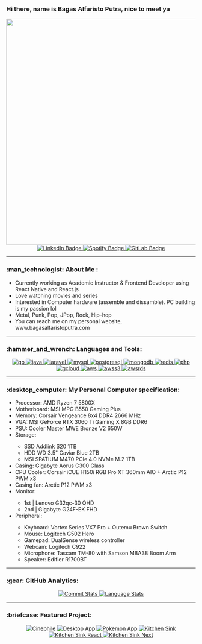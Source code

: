 <h3 align="left">Hi there, name is Bagas Alfaristo Putra, nice to meet ya</h3>
<div align="center">
  <img src="https://i.imgur.com/GPKodlO_d.webp?maxwidth=760&fidelity=grand" width="600em"/>
  <div>
    <a href="https://www.linkedin.com/in/bagasalfaristoputra/">
      <img src="https://img.shields.io/badge/LinkedIn-blue?style=for-the-badge&logo=linkedin&logoColor=white&color=black" alt="LinkedIn Badge"/>
    </a>
    <a href="https://stackoverflow.com/users/13419480/bagasalfaristoputra">
      <img src="https://img.shields.io/badge/StackOverflow-red?style=for-the-badge&logo=stackoverflow&logoColor=white&color=black" alt="Spotify Badge"/>
    </a>
    <a href="https://gitlab.com/bagasalfaristoputra">
      <img src="https://img.shields.io/badge/GitLab-black?style=for-the-badge&logo=gitlab&logoColor=white&color=black" alt="GitLab Badge"/>
    </a>
  </div>
  <img src="https://komarev.com/ghpvc/?username=bagasalfaristoputra&style=flat-square&color=blue" alt=""/>
</div>
  
---

<h3 align="left">:man_technologist: About Me :</h3>
<div align="left">
  <ul>
    <li>Currently working as Academic Instructor & Frontend Developer using React Native and React.js</li>
    <li>Love watching movies and series</li>
    <li>Interested in Computer hardware (assemble and dissamble). PC building is my passion lol</li>
    <li>Metal, Punk, Pop, JPop, Rock, Hip-hop</li>
    <li>You can reach me on my personal website, www.bagasalfaristoputra.com</li>
  </ul>
</div>

---

<h3 align="left">:hammer_and_wrench: Languages and Tools:</h3>
<div align="center"> 
  <a href="https://go.dev/" target="_blank" rel="noreferrer"> 
    <img src="https://img.shields.io/badge/-go-00ADD8?style=for-the-badge&logo=go&logoColor=white&color=black" alt="go"/> 
  </a>  
  <a href="https://go.dev/" target="_blank" rel="noreferrer"> 
    <img src="https://img.shields.io/badge/-Java-ED8B00?style=for-the-badge&logo=openjdk&logoColor=white&color=black" alt="java"/> 
  </a>
  <a href="https://laravel.com/" target="_blank" rel="noreferrer"> 
    <img src="https://img.shields.io/badge/laravel-%23FF2D20.svg?style=for-the-badge&logo=laravel&logoColor=white&color=black" alt="laravel"/> 
  </a> 
  <a href="https://www.mysql.com/" target="_blank" rel="noreferrer"> 
    <img src="https://img.shields.io/badge/mysql-%2300f.svg?style=for-the-badge&logo=mysql&logoColor=white&color=black" alt="mysql"/> 
  </a>
  <a href="https://www.mysql.com/" target="_blank" rel="noreferrer"> 
    <img src="https://img.shields.io/badge/PostgreSQL-316192?style=for-the-badge&logo=postgresql&logoColor=white&color=black" alt="postgresql"/> 
  </a>
  <a href="https://www.mongodb.com/" target="_blank" rel="noreferrer"> 
    <img src="https://img.shields.io/badge/MongoDB-%234ea94b.svg?style=for-the-badge&logo=mongodb&logoColor=white&color=black" alt="mongodb"/> 
  </a> 
  <a href="https://www.mongodb.com/" target="_blank" rel="noreferrer"> 
    <img src="https://img.shields.io/badge/redis-DC382D?style=for-the-badge&logo=redis&logoColor=white&color=black" alt="redis"/> 
  </a>
  <a href="https://www.php.net" target="_blank" rel="noreferrer"> 
    <img src="https://img.shields.io/badge/php-%23777BB4.svg?style=for-the-badge&logo=php&logoColor=white&color=black" alt="php"/> 
  </a> 
  <a href="https://cloud.google.com/" target="_blank" rel="noreferrer"> 
    <img src="https://img.shields.io/badge/-google%20cloud-4285F4?style=for-the-badge&logo=google-cloud&logoColor=white&color=black" alt="gcloud"/> 
  </a>
  <a href="https://cloud.google.com/" target="_blank" rel="noreferrer"> 
    <img src="https://img.shields.io/badge/-amazon%20aws-232F3E?style=for-the-badge&logo=amazon-aws&logoColor=white&color=black" alt="aws"/> 
  </a>
  <a href="https://cloud.google.com/" target="_blank" rel="noreferrer"> 
    <img src="https://img.shields.io/badge/-amazon%20s3-569A31?style=for-the-badge&logo=amazon-s3&logoColor=white&color=black" alt="awss3"/> 
  </a>
  <a href="https://cloud.google.com/" target="_blank" rel="noreferrer"> 
    <img src="https://img.shields.io/badge/-amazon%20rds-527FFF?style=for-the-badge&logo=amazon-rds&logoColor=white&color=black" alt="awsrds"/> 
  </a>
</div>

---

<h3 align="left">:desktop_computer: My Personal Computer specification:</h3>
<div align="left">
  <ul>
    <li>Processor: AMD Ryzen 7 5800X</li>
    <li>Motherboard: MSI MPG B550 Gaming Plus</li>
    <li>Memory: Corsair Vengeance 8x4 DDR4 2666 MHz</li>
    <li>VGA: MSI GeForce RTX 3060 Ti Gaming X 8GB DDR6 </li>
    <li>PSU: Cooler Master MWE Bronze V2 650W</li>
    <li>Storage:</li>
    <ul>
      <li>SSD Addlink S20 1TB</li>
      <li>HDD WD 3.5" Caviar Blue 2TB</li>
      <li>MSI SPATIUM M470 PCIe 4.0 NVMe M.2 1TB</li>
    </ul>
    <li>Casing: Gigabyte Aorus C300 Glass</li>
    <li>CPU Cooler: Corsair iCUE H150i RGB Pro XT 360mm AIO + Arctic P12 PWM x3</li>
    <li>Casing fan: Arctic P12 PWM x3</li>
    <li>Monitor:</li>
    <ul>
      <li>1st | Lenovo G32qc-30 QHD </li>
      <li>2nd | Gigabyte G24F-EK FHD</li>
    </ul>
    <li>Peripheral:</li>
    <ul>
      <li>Keyboard: Vortex Series VX7 Pro + Outemu Brown Switch</li>
      <li>Mouse: Logitech G502 Hero</li>
      <li>Gamepad: DualSense wireless controller</li>
      <li>Webcam: Logitech C922</li>
      <li>Microphone: Tascam TM-80 with Samson MBA38 Boom Arm</li>
      <li>Speaker: Edifier R1700BT</li>
    </ul>
  </ul>
</div>

---

<h3 align="left">:gear: GitHub Analytics:</h3>
<div align="center">
  <a href="https://github.com/bagasalfaristo">
    <img src="https://github-readme-stats.vercel.app/api?username=bagasalfaristo&show_icons=true&include_all_commits=true&count_private=true&bg_color=000&title_color=fff&text_color=fff&icon_color=fff" alt="Commit Stats"/>
  </a>
  <a href="https://github.com/bagasalfaristo">
    <img src="https://github-readme-stats.vercel.app/api/top-langs/?username=bagasalfaristo&layout=compact&langs_count=8&bg_color=000&title_color=fff&text_color=fff" alt="Language Stats"/>
  </a>
</div>

---

<h3 align="left">:briefcase: Featured Project:</h3>
<div align="center">
  <a href="https://github.com/bagasalfaristo/cinephile">
    <img src="https://github-readme-stats.vercel.app/api/pin/?username=bagasalfaristo&repo=cinephile&show_owner=true&bg_color=000&title_color=fff&text_color=fff&icon_color=fff" alt="Cinephile"/>
  </a>
  <a href="https://github.com/bagasalfaristo/desktop-app">
    <img src="https://github-readme-stats.vercel.app/api/pin/?username=bagasalfaristo&repo=desktop-app&show_owner=true&bg_color=000&title_color=fff&text_color=fff&icon_color=fff" alt="Desktop App"/>
  </a>
  <a href="https://github.com/bagasalfaristo/pokemon-app">
    <img src="https://github-readme-stats.vercel.app/api/pin/?username=bagasalfaristo&repo=pokemon-app&show_owner=true&bg_color=000&title_color=fff&text_color=fff&icon_color=fff" alt="Pokemon App"/>
  </a>
  <a href="https://github.com/bagasalfaristo/kitchen-sink">
    <img src="https://github-readme-stats.vercel.app/api/pin/?username=bagasalfaristo&repo=kitchen-sink&show_owner=true&bg_color=000&title_color=fff&text_color=fff&icon_color=fff" alt="Kitchen Sink"/>
  </a>
  <a href="https://github.com/bagasalfaristo/kitchen-sink-too">
    <img src="https://github-readme-stats.vercel.app/api/pin/?username=bagasalfaristo&repo=kitchen-sink-too&show_owner=true&bg_color=000&title_color=fff&text_color=fff&icon_color=fff" alt="Kitchen Sink React"/>
  </a>
  <a href="https://github.com/bagasalfaristo/kitchen-sink-next">
    <img src="https://github-readme-stats.vercel.app/api/pin/?username=bagasalfaristo&repo=kitchen-sink-next&show_owner=true&bg_color=000&title_color=fff&text_color=fff&icon_color=fff" alt="Kitchen Sink Next"/>
  </a>
</div>
